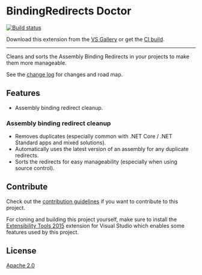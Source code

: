 # BindingRedirects Doctor

<!-- Replace this badge with your own-->
[![Build status](https://ci.appveyor.com/api/projects/status/hv6uyc059rqbc6fj?svg=true)](https://ci.appveyor.com/project/madskristensen/extensibilitytools)

<!-- Update the VS Gallery link after you upload the VSIX-->
Download this extension from the [VS Gallery](https://visualstudiogallery.msdn.microsoft.com/[GuidFromGallery])
or get the [CI build](http://vsixgallery.com/extension/3d111d8d-7d15-4c6e-8ca3-494426e539ff/).

---------------------------------------

Cleans and sorts the Assembly Binding Redirects in your projects to make them more manageable.

See the [change log](CHANGELOG.md) for changes and road map.

## Features

- Assembly binding redirect cleanup.

### Assembly binding redirect cleanup
- Removes duplicates (especially common with .NET Core / .NET Standard apps and mixed solutions).
- Automatically uses the latest version of an assembly for any duplicate redirects.
- Sorts the redirects for easy manageability (especially when using source control).

## Contribute
Check out the [contribution guidelines](CONTRIBUTING.md)
if you want to contribute to this project.

For cloning and building this project yourself, make sure
to install the
[Extensibility Tools 2015](https://visualstudiogallery.msdn.microsoft.com/ab39a092-1343-46e2-b0f1-6a3f91155aa6)
extension for Visual Studio which enables some features
used by this project.

## License
[Apache 2.0](LICENSE)